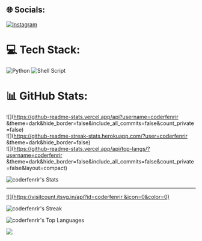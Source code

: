
## 🌐 Socials:
[![Instagram](https://img.shields.io/badge/Instagram-%23E4405F.svg?logo=Instagram&logoColor=white)](https://instagram.com/coderfenrir ) 

# 💻 Tech Stack:
![Python](https://img.shields.io/badge/python-3670A0?style=for-the-badge&logo=python&logoColor=ffdd54) ![Shell Script](https://img.shields.io/badge/shell_script-%23121011.svg?style=for-the-badge&logo=gnu-bash&logoColor=white)
# 📊 GitHub Stats:
![](https://github-readme-stats.vercel.app/api?username=coderfenrir &theme=dark&hide_border=false&include_all_commits=false&count_private=false)<br/>
![](https://github-readme-streak-stats.herokuapp.com/?user=coderfenrir &theme=dark&hide_border=false)<br/>
![](https://github-readme-stats.vercel.app/api/top-langs/?username=coderfenrir &theme=dark&hide_border=false&include_all_commits=false&count_private=false&layout=compact)

![coderfenrir's Stats](https://github-readme-stats.vercel.app/api?username=coderfenrir&theme=vue-dark&show_icons=true&hide_border=true&count_private=true)

---
[![](https://visitcount.itsvg.in/api?id=coderfenrir &icon=0&color=0)](https://visitcount.itsvg.in)

![coderfenrir's Streak](https://github-readme-streak-stats.herokuapp.com/?user=coderfenrir&theme=vue-dark&hide_border=true)

![coderfenrir's Top Languages](https://github-readme-stats.vercel.app/api/top-langs/?username=coderfenrir&theme=vue-dark&show_icons=true&hide_border=true&layout=compact)

<!-- Proudly created with GPRM ( https://gprm.itsvg.in ) -->

[![](https://visitcount.itsvg.in/api?id=coderfenrir&label=Profile%20Views&color=12&icon=2&pretty=true)](https://visitcount.itsvg.in)
